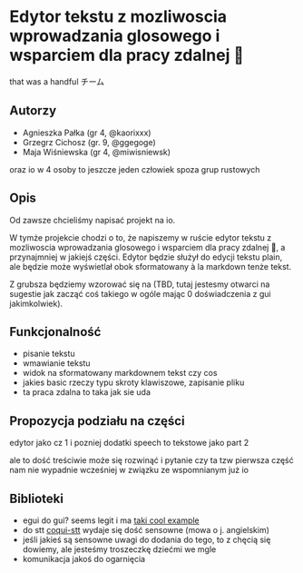 # Edytor tekstu z mozliwoscia wprowadzania glosowego i wsparciem dla pracy zdalnej 🤠
that was a handful
チーム

## Autorzy
- Agnieszka Pałka (gr 4, @kaorixxx)
- Grzegrz Cichosz (gr. 9, @ggegoge)
- Maja Wiśniewska (gr 4, @miwisniewsk)

oraz io w 4 osoby to jeszcze jeden człowiek spoza grup rustowych

## Opis
Od zawsze chcieliśmy napisać projekt na io.

W tymże projekcie chodzi o to, że napiszemy w ruście edytor tekstu z mozliwoscia wprowadzania glosowego i wsparciem dla pracy zdalnej 🤠, a przynajmniej w jakiejś części. Edytor będzie służył do edycji tekstu plain, ale będzie może wyświetlał obok sformatowany à la markdown tenże tekst.

Z grubsza będziemy wzorować się na (TBD, tutaj jestesmy otwarci na sugestie jak zacząć coś takiego w ogóle mając 0 doświadczenia z gui jakimkolwiek).

## Funkcjonalność
- pisanie tekstu
- wmawianie tekstu
- widok na sformatowany markdownem tekst czy cos
- jakies basic rzeczy typu skroty klawiszowe, zapisanie pliku
- ta praca zdalna to taka jak sie uda

## Propozycja podziału na części
edytor jako cz 1 i pozniej dodatki speech to tekstowe jako part 2

ale to dość treściwie może się rozwinąć i pytanie czy ta tzw pierwsza część nam nie wypadnie wcześniej w związku ze wspomnianym już io

## Biblioteki
- egui do gui? seems legit i ma [taki cool example](https://www.egui.rs/#easymark)
- do stt [coqui-stt](https://github.com/tazz4843/coqui-stt) wydaje się dość sensowne (mowa o j. angielskim)
- jeśli jakieś są sensowne uwagi do dodania do tego, to z chęcią się dowiemy, ale jesteśmy troszeczkę dziećmi we mgle
- komunikacja jakoś do ogarnięcia
